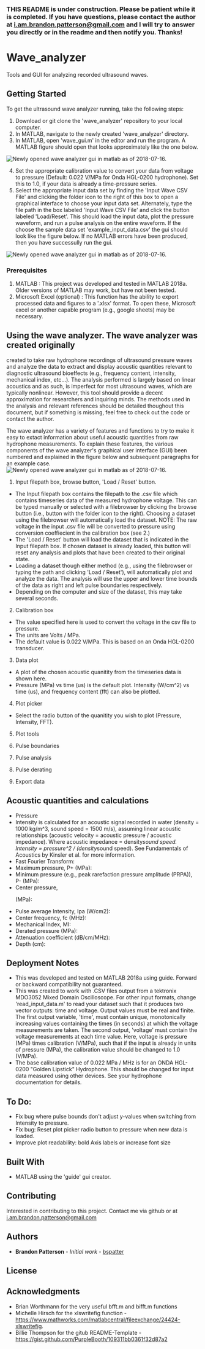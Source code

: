 ### THIS README is under construction. Please be patient while it is completed. If you have questions, please contact the author at i.am.brandon.patterson@gmail.com and I will try to answer you directly or in the readme and then notify you. Thanks!

# Wave_analyzer

Tools and GUI for analyzing recorded ultrasound waves.

## Getting Started

To get the ultrasound wave analyzer running, take the following steps:
1. Download or git clone the 'wave_analyzer' repository to your local computer.
1. In MATLAB, navigate to the newly created 'wave_analyzer' directory.
1. In MATLAB, open 'wave_gui.m' in the editor and run the program. A MATLAB figure should open that looks approximately like the one below.

![Newly opened wave analyzer gui in matlab as of 2018-07-16.](./blank_gui_20180716.png?raw=true "Example GUI")

4. Set the appropriate calibration value to convert your data from voltage to pressure (Default: 0.022 V/MPa for Onda HGL-0200 hydrophone). Set this to 1.0, if your data is already a time-pressure series.
5. Select the appropriate input data set by finding the 'Input Wave CSV File' and clicking the folder icon to the right of this box to open a graphical interface to choose your input data set. Alternately, type the file path in the box labeled 'Input Wave CSV File' and click the button labeled 'Load/Reset'. This should load the input data, plot the pressure waveform, and run a pulse analysis on the entire waveform. If the choose the sample data set 'example_input_data.csv' the gui should look like the figure below. If no MATLAB errors have been produced, then you have successully run the gui.

![Newly opened wave analyzer gui in matlab as of 2018-07-16.](./example_gui_20180716.png?raw=true "Example GUI")

### Prerequisites

1. MATLAB : This project was developed and tested in MATLAB 2018a. Older versions of MATLAB may work, but have not been tested.
2. Microsoft Excel (optional) : This function has the ability to export processed data and figures to a '.xlsx' format. To open these, Microsoft excel or another capable program (e.g., google sheets) may be necessary.

## Using the wave analyzer.  The wave analyzer was created originally
created to take raw hydrophone recordings of ultrasound pressure waves
and analyze the data to extract and display acoustic quantities
relevant to diagnostic ultrasound bioeffects (e.g., frequency content,
intensity, mechanical index, etc...). The analysis performed is
largely based on linear acoustics and as such, is imperfect for most
ultrasound waves, which are typically nonlinear. However, this tool
should provide a decent approximation for researchers and inquiring
minds. The methods used in the analysis and relevant references should
be detailed thoughout this document, but if something is missing, feel
free to check out the code or contact the author.

The wave analyzer has a variety of features and functions to try to
make it easy to extact information about useful acoustic quantities
from raw hydrophone measurements. To explain these features, the various components of the wave analyzer's graphical user interface (GUI) 
been numbered and explained in the figure below and subsequent
paragraphs for an example case.
![Newly opened wave analyzer gui in matlab as of
2018-07-16.](./numbered_gui_20180716.png?raw=true "Example GUI")

1. Input filepath box, browse button, 'Load / Reset' button.
* The Input filepath box contains the filepath to the .csv file which contains timeseries data of the measured hydrophone voltage. This can be typed manually or selected with a filebrowser by clicking the browse button (i.e., button with the folder icon to the right). Choosing a dataset using the filebrowser will automatically load the dataset. NOTE: The raw voltage in the input .csv file will be converted to pressure using conversion coeffiecient in the calibration box (see 2.)
* The 'Load / Reset' button will load the dataset that is indicated in the Input filepath box. If chosen dataset is already loaded, this button will reset any analysis and plots that have been created to their original state.
* Loading a dataset though either method (e.g., using the filebrowser or typing the path and clicking 'Load / Reset'), will automatically plot and analyze the data. The analysis will use the upper and lower time bounds of the data as right and left pulse boundaries respectively.
* Depending on the computer and size of the dataset, this may take several seconds. 

2. Calibration box
* The value specified here is used to convert the voltage in the csv file to pressure.
* The units are Volts / MPa.
* The default value is 0.022 V/MPa. This is based on an Onda HGL-0200 transducer.

3. Data plot
* A plot of the chosen acoustic quanitity from the timeseries data is shown here.
* Pressure (MPa) vs time (us) is the default plot. Intensity (W/cm^2) vs time (us), and frequency content (fft) can also be plotted.

4. Plot picker
* Select the radio button of the quanitity you wish to plot (Pressure, Intensity, FFT).

5. Plot tools

6. Pulse boundaries

7. Pulse analysis

8. Pulse derating

9. Export data


## Acoustic quantities and calculations
* Pressure
* Intensity is calculated for an acoustic signal recorded in water (density = 1000 kg/m^3, sound speed = 1500 m/s), assuming linear acoustic relationships (acoustic velocity = acoustic pressure / acoustic impedance). Where acoustic impedance = density*sound speed. Intensity = pressure^2 / (density*sound speed). See Fundamentals of Acoustics by Kinsler et al. for more information.
* Fast Fourier Transform:
* Maximum pressure, P+ (MPa):
* Minimum pressure (e.g., peak rarefaction pressure amplitude (PRPA)), P- (MPa):
* Center pressure, <p> (MPa):
* Pulse average Intensity, Ipa (W/cm2):
* Center frequency, fc (MHz):
* Mechanical Index, MI:
* Derated pressure (MPa):
* Attenuation coefficient (dB/cm/MHz):
* Depth (cm):

## Deployment Notes

* This was developed and tested on MATLAB 2018a using guide. Forward or backward compatibility not guaranteed.
* This was created to work with .CSV files output from a tektronix MDO3052 Mixed Domain Oscilloscope. For other input formats, change 'read_input_data.m' to read your dataset such that it produces two vector outputs: time and voltage. Output values must be real and finite. The first output variable, 'time', must contain unique, monotonically increasing values containing the times (in seconds) at which the voltage measurements are taken. The second output, 'voltage' must contain the voltage measurements at each time value. Here, voltage is pressure (MPa) times calibration (V/MPa), such that if the input is already in units of pressure (MPa), the calibration value should be changed to 1.0 (V/MPa). 
* The base calibration value of 0.022 MPa / MHz is for an ONDA HGL-0200 "Golden Lipstick" Hydrophone. This should be changed for input data measured using other devices. See your hydrophone documentation for details.

## To Do:
* Fix bug where pulse bounds don't adjust y-values when switching from Intensity to pressure.
* Fix bug: Reset plot picker radio button to pressure when new data is loaded.
* Improve plot readability: bold Axis labels or increase font size

## Built With

* MATLAB using the 'guide' gui creator. 

## Contributing

Interested in contributing to this project. Contact me via github or at i.am.brandon.patterson@gmail.com


## Authors

* **Brandon Patterson** - *Initial work* - [bspatter](https://github.com/bspatter)



## License



## Acknowledgments
* Brian Worthmann for the very useful bfft.m and bifft.m functions
* Michelle Hirsch for the xlswritefig function - https://www.mathworks.com/matlabcentral/fileexchange/24424-xlswritefig.
* Billie Thompson for the gitub README-Template - https://gist.github.com/PurpleBooth/109311bb0361f32d87a2

